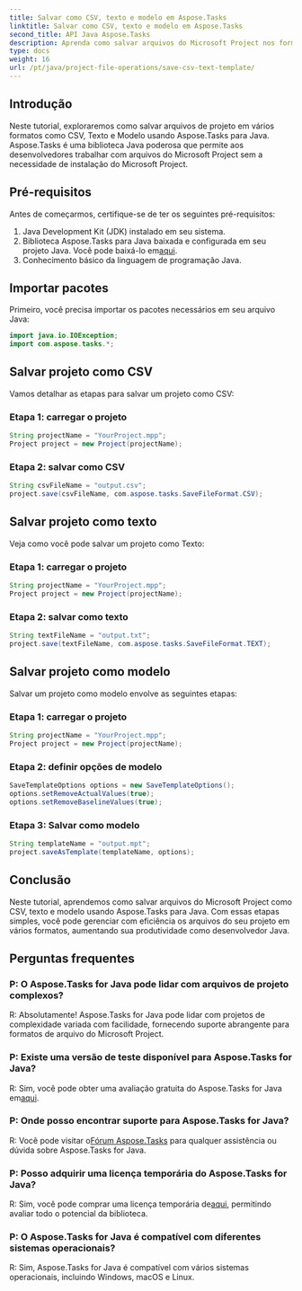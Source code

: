 ```yaml
---
title: Salvar como CSV, texto e modelo em Aspose.Tasks
linktitle: Salvar como CSV, texto e modelo em Aspose.Tasks
second_title: API Java Aspose.Tasks
description: Aprenda como salvar arquivos do Microsoft Project nos formatos CSV, Texto e Modelo usando Aspose.Tasks para Java.
type: docs
weight: 16
url: /pt/java/project-file-operations/save-csv-text-template/
---
```

## Introdução
Neste tutorial, exploraremos como salvar arquivos de projeto em vários formatos como CSV, Texto e Modelo usando Aspose.Tasks para Java. Aspose.Tasks é uma biblioteca Java poderosa que permite aos desenvolvedores trabalhar com arquivos do Microsoft Project sem a necessidade de instalação do Microsoft Project.
## Pré-requisitos
Antes de começarmos, certifique-se de ter os seguintes pré-requisitos:
1. Java Development Kit (JDK) instalado em seu sistema.
2.  Biblioteca Aspose.Tasks para Java baixada e configurada em seu projeto Java. Você pode baixá-lo em[aqui](https://releases.aspose.com/tasks/java/).
3. Conhecimento básico da linguagem de programação Java.

## Importar pacotes
Primeiro, você precisa importar os pacotes necessários em seu arquivo Java:
```java
import java.io.IOException;
import com.aspose.tasks.*;
```
## Salvar projeto como CSV
Vamos detalhar as etapas para salvar um projeto como CSV:
### Etapa 1: carregar o projeto
```java
String projectName = "YourProject.mpp";
Project project = new Project(projectName);
```
### Etapa 2: salvar como CSV
```java
String csvFileName = "output.csv";
project.save(csvFileName, com.aspose.tasks.SaveFileFormat.CSV);
```
## Salvar projeto como texto
Veja como você pode salvar um projeto como Texto:
### Etapa 1: carregar o projeto
```java
String projectName = "YourProject.mpp";
Project project = new Project(projectName);
```
### Etapa 2: salvar como texto
```java
String textFileName = "output.txt";
project.save(textFileName, com.aspose.tasks.SaveFileFormat.TEXT);
```
## Salvar projeto como modelo
Salvar um projeto como modelo envolve as seguintes etapas:
### Etapa 1: carregar o projeto
```java
String projectName = "YourProject.mpp";
Project project = new Project(projectName);
```
### Etapa 2: definir opções de modelo
```java
SaveTemplateOptions options = new SaveTemplateOptions();
options.setRemoveActualValues(true);
options.setRemoveBaselineValues(true);
```
### Etapa 3: Salvar como modelo
```java
String templateName = "output.mpt";
project.saveAsTemplate(templateName, options);
```

## Conclusão
Neste tutorial, aprendemos como salvar arquivos do Microsoft Project como CSV, texto e modelo usando Aspose.Tasks para Java. Com essas etapas simples, você pode gerenciar com eficiência os arquivos do seu projeto em vários formatos, aumentando sua produtividade como desenvolvedor Java.
## Perguntas frequentes
### P: O Aspose.Tasks for Java pode lidar com arquivos de projeto complexos?
R: Absolutamente! Aspose.Tasks for Java pode lidar com projetos de complexidade variada com facilidade, fornecendo suporte abrangente para formatos de arquivo do Microsoft Project.
### P: Existe uma versão de teste disponível para Aspose.Tasks for Java?
 R: Sim, você pode obter uma avaliação gratuita do Aspose.Tasks for Java em[aqui](https://releases.aspose.com/).
### P: Onde posso encontrar suporte para Aspose.Tasks for Java?
 R: Você pode visitar o[Fórum Aspose.Tasks](https://forum.aspose.com/c/tasks/15) para qualquer assistência ou dúvida sobre Aspose.Tasks for Java.
### P: Posso adquirir uma licença temporária do Aspose.Tasks for Java?
 R: Sim, você pode comprar uma licença temporária de[aqui](https://purchase.aspose.com/temporary-license/), permitindo avaliar todo o potencial da biblioteca.
### P: O Aspose.Tasks for Java é compatível com diferentes sistemas operacionais?
R: Sim, Aspose.Tasks for Java é compatível com vários sistemas operacionais, incluindo Windows, macOS e Linux.